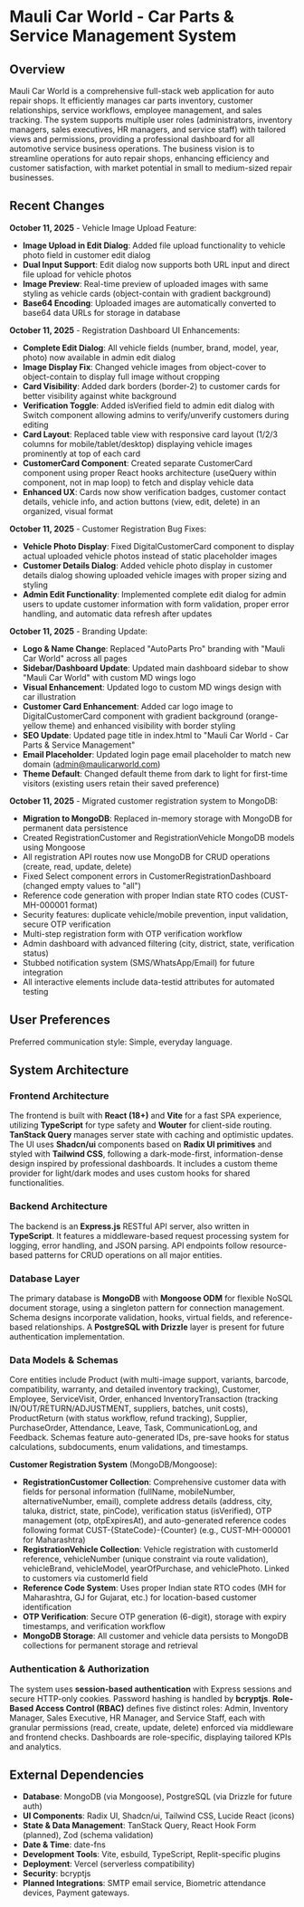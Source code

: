 # Mauli Car World - Car Parts & Service Management System

## Overview
Mauli Car World is a comprehensive full-stack web application for auto repair shops. It efficiently manages car parts inventory, customer relationships, service workflows, employee management, and sales tracking. The system supports multiple user roles (administrators, inventory managers, sales executives, HR managers, and service staff) with tailored views and permissions, providing a professional dashboard for all automotive service business operations. The business vision is to streamline operations for auto repair shops, enhancing efficiency and customer satisfaction, with market potential in small to medium-sized repair businesses.

## Recent Changes
**October 11, 2025** - Vehicle Image Upload Feature:
- **Image Upload in Edit Dialog**: Added file upload functionality to vehicle photo field in customer edit dialog
- **Dual Input Support**: Edit dialog now supports both URL input and direct file upload for vehicle photos
- **Image Preview**: Real-time preview of uploaded images with same styling as vehicle cards (object-contain with gradient background)
- **Base64 Encoding**: Uploaded images are automatically converted to base64 data URLs for storage in database

**October 11, 2025** - Registration Dashboard UI Enhancements:
- **Complete Edit Dialog**: All vehicle fields (number, brand, model, year, photo) now available in admin edit dialog
- **Image Display Fix**: Changed vehicle images from object-cover to object-contain to display full image without cropping
- **Card Visibility**: Added dark borders (border-2) to customer cards for better visibility against white background
- **Verification Toggle**: Added isVerified field to admin edit dialog with Switch component allowing admins to verify/unverify customers during editing
- **Card Layout**: Replaced table view with responsive card layout (1/2/3 columns for mobile/tablet/desktop) displaying vehicle images prominently at top of each card
- **CustomerCard Component**: Created separate CustomerCard component using proper React hooks architecture (useQuery within component, not in map loop) to fetch and display vehicle data
- **Enhanced UX**: Cards now show verification badges, customer contact details, vehicle info, and action buttons (view, edit, delete) in an organized, visual format

**October 11, 2025** - Customer Registration Bug Fixes:
- **Vehicle Photo Display**: Fixed DigitalCustomerCard component to display actual uploaded vehicle photos instead of static placeholder images
- **Customer Details Dialog**: Added vehicle photo display in customer details dialog showing uploaded vehicle images with proper sizing and styling
- **Admin Edit Functionality**: Implemented complete edit dialog for admin users to update customer information with form validation, proper error handling, and automatic data refresh after updates

**October 11, 2025** - Branding Update:
- **Logo & Name Change**: Replaced "AutoParts Pro" branding with "Mauli Car World" across all pages
- **Sidebar/Dashboard Update**: Updated main dashboard sidebar to show "Mauli Car World" with custom MD wings logo
- **Visual Enhancement**: Updated logo to custom MD wings design with car illustration
- **Customer Card Enhancement**: Added car logo image to DigitalCustomerCard component with gradient background (orange-yellow theme) and enhanced visibility with border styling
- **SEO Update**: Updated page title in index.html to "Mauli Car World - Car Parts & Service Management"
- **Email Placeholder**: Updated login page email placeholder to match new domain (admin@maulicarworld.com)
- **Theme Default**: Changed default theme from dark to light for first-time visitors (existing users retain their saved preference)

**October 11, 2025** - Migrated customer registration system to MongoDB:
- **Migration to MongoDB**: Replaced in-memory storage with MongoDB for permanent data persistence
- Created RegistrationCustomer and RegistrationVehicle MongoDB models using Mongoose
- All registration API routes now use MongoDB for CRUD operations (create, read, update, delete)
- Fixed Select component errors in CustomerRegistrationDashboard (changed empty values to "all")
- Reference code generation with proper Indian state RTO codes (CUST-MH-000001 format)
- Security features: duplicate vehicle/mobile prevention, input validation, secure OTP verification
- Multi-step registration form with OTP verification workflow
- Admin dashboard with advanced filtering (city, district, state, verification status)
- Stubbed notification system (SMS/WhatsApp/Email) for future integration
- All interactive elements include data-testid attributes for automated testing

## User Preferences
Preferred communication style: Simple, everyday language.

## System Architecture

### Frontend Architecture
The frontend is built with **React (18+)** and **Vite** for a fast SPA experience, utilizing **TypeScript** for type safety and **Wouter** for client-side routing. **TanStack Query** manages server state with caching and optimistic updates. The UI uses **Shadcn/ui** components based on **Radix UI primitives** and styled with **Tailwind CSS**, following a dark-mode-first, information-dense design inspired by professional dashboards. It includes a custom theme provider for light/dark modes and uses custom hooks for shared functionalities.

### Backend Architecture
The backend is an **Express.js** RESTful API server, also written in **TypeScript**. It features a middleware-based request processing system for logging, error handling, and JSON parsing. API endpoints follow resource-based patterns for CRUD operations on all major entities.

### Database Layer
The primary database is **MongoDB** with **Mongoose ODM** for flexible NoSQL document storage, using a singleton pattern for connection management. Schema designs incorporate validation, hooks, virtual fields, and reference-based relationships. A **PostgreSQL with Drizzle** layer is present for future authentication implementation.

### Data Models & Schemas
Core entities include Product (with multi-image support, variants, barcode, compatibility, warranty, and detailed inventory tracking), Customer, Employee, ServiceVisit, Order, enhanced InventoryTransaction (tracking IN/OUT/RETURN/ADJUSTMENT, suppliers, batches, unit costs), ProductReturn (with status workflow, refund tracking), Supplier, PurchaseOrder, Attendance, Leave, Task, CommunicationLog, and Feedback. Schemas feature auto-generated IDs, pre-save hooks for status calculations, subdocuments, enum validations, and timestamps.

**Customer Registration System** (MongoDB/Mongoose):
- **RegistrationCustomer Collection**: Comprehensive customer data with fields for personal information (fullName, mobileNumber, alternativeNumber, email), complete address details (address, city, taluka, district, state, pinCode), verification status (isVerified), OTP management (otp, otpExpiresAt), and auto-generated reference codes following format CUST-{StateCode}-{Counter} (e.g., CUST-MH-000001 for Maharashtra)
- **RegistrationVehicle Collection**: Vehicle registration with customerId reference, vehicleNumber (unique constraint via route validation), vehicleBrand, vehicleModel, yearOfPurchase, and vehiclePhoto. Linked to customers via customerId field
- **Reference Code System**: Uses proper Indian state RTO codes (MH for Maharashtra, GJ for Gujarat, etc.) for location-based customer identification
- **OTP Verification**: Secure OTP generation (6-digit), storage with expiry timestamps, and verification workflow
- **MongoDB Storage**: All customer and vehicle data persists to MongoDB collections for permanent storage and retrieval

### Authentication & Authorization
The system uses **session-based authentication** with Express sessions and secure HTTP-only cookies. Password hashing is handled by **bcryptjs**. **Role-Based Access Control (RBAC)** defines five distinct roles: Admin, Inventory Manager, Sales Executive, HR Manager, and Service Staff, each with granular permissions (read, create, update, delete) enforced via middleware and frontend checks. Dashboards are role-specific, displaying tailored KPIs and analytics.

## External Dependencies

- **Database**: MongoDB (via Mongoose), PostgreSQL (via Drizzle for future auth)
- **UI Components**: Radix UI, Shadcn/ui, Tailwind CSS, Lucide React (icons)
- **State & Data Management**: TanStack Query, React Hook Form (planned), Zod (schema validation)
- **Date & Time**: date-fns
- **Development Tools**: Vite, esbuild, TypeScript, Replit-specific plugins
- **Deployment**: Vercel (serverless compatibility)
- **Security**: bcryptjs
- **Planned Integrations**: SMTP email service, Biometric attendance devices, Payment gateways.